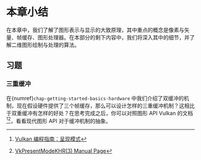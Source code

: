 # 本章小结

在本章中，我们了解了图形表示与显示的大致原理，其中重点的概念是像素与矢量、帧缓存、图形处理器。在本部分的剩下内容中，我们将深入其中的细节，并了解二维图形绘制与处理的算法。

## 习题

### 三重缓冲

在{numref}`chap-getting-started-basics-hardware` 中我们介绍了双缓冲的机制，现在假设硬件提供了三个帧缓存，那么可以设计怎样的三重缓冲机制？这相比于双重缓冲有怎样的好处？在思考完成之后，你可以对照图形 API Vulkan 的文档[^vulkan-tutorial][^vulkan-manual]，看看现代图形 API 对于缓冲机制的抽象。

[^vulkan-tutorial]: [Vulkan 编程指南：呈现模式](https://zeromake.github.io/VulkanTutorialCN/47-%E5%91%88%E7%8E%B0%E6%A8%A1%E5%BC%8F.html)
[^vulkan-manual]: [VkPresentModeKHR(3) Manual Page](https://registry.khronos.org/vulkan/specs/1.3-extensions/man/html/VkPresentModeKHR.html)

<!-- ## 习题

## 参考文献 -->
